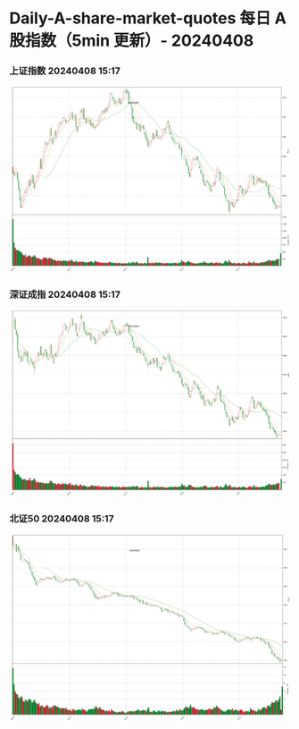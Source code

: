 
# Daily-A-share-market-quotes 每日 A 股指数（5min 更新）- 20240408

### 上证指数 20240408 15:17
![](./fig/2024/4/20240408-sh000001.png)

### 深证成指 20240408 15:17
![](./fig/2024/4/20240408-sz399001.png)

### 北证50 20240408 15:17
![](./fig/2024/4/20240408-bj899050.png)
